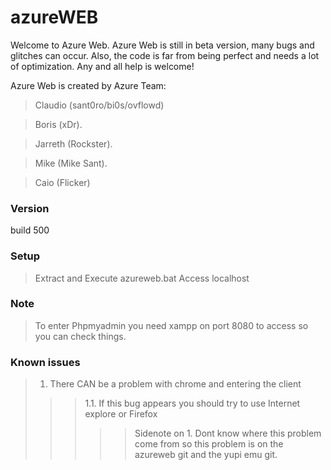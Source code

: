# azureWEB

Welcome to Azure Web. Azure Web is still in beta version, many bugs and glitches can occur. Also, the code is far from being perfect and needs a lot of optimization. Any and all help is welcome!

Azure Web is created by Azure Team:
>Claudio (sant0ro/bi0s/ovflowd)

>Boris (xDr).  

>Jarreth (Rockster).

>Mike (Mike Sant).

>Caio (Flicker)

### Version
build 500

### Setup
>Extract and Execute azureweb.bat
>Access localhost

### Note
>To enter Phpmyadmin you need xampp on port 8080 to access so you can check things.


### Known issues
>1. There CAN be a problem with chrome and entering the client 
>>>1.1. If this bug appears you should try to use Internet explore or Firefox 
>>>>>Sidenote on 1. Dont know where this problem come from so this problem is on the azureweb git and the yupi emu git.
